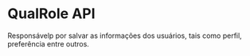 # QualRole API

Responsávelp por salvar as informações dos usuários, tais como perfil, preferência entre outros.
